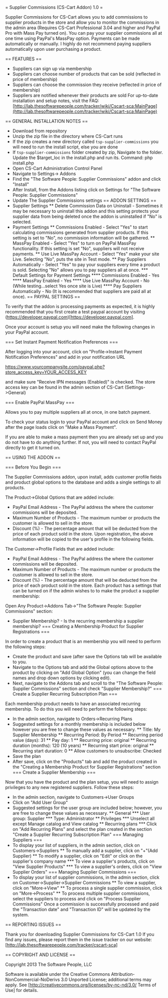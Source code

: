 = Supplier Commissions (CS-Cart Addon) 1.0 =

Supplier Commissions for CS-Cart allows you to add commissions to supplier products in the store and allow you to monitor the commissions in the admin area (Requires CS-Cart Professional 3.04 and higher and PayPal Pro with Mass Pay turned on). You can pay your supplier commissions all at one time using PayPal's MassPay option. Payments can be made automatically or manually. I highly do not recommend paying suppliers automatically upon user purchasing a product.

== FEATURES ==
* Suppliers can sign up via membership
* Suppliers can choose number of products that can be sold (reflected in price of membership)
* Suppliers can choose the commission they receive (reflected in price of membership)
* Suppliers are notified whenever their products are sold
For up-to-date installation and setup notes, visit the FAQ:
[http://lab.thesoftwarepeople.com/tracker/wiki/Cscart-sca:MainPage](http://lab.thesoftwarepeople.com/tracker/wiki/Cscart-sca:MainPage)

== GENERAL INSTALLATION NOTES ==
* Download from repository
* Unzip the zip file in the directory where CS-Cart runs
* If the zip creates a new directory called `tsp-supplier-commissions` you will need to run the install script, else you are done
* If `tsp-supplier-commissions` folder created by zip, Navigate to the folder. Update the $target_loc in the install.php and run its. Command: php install.php
* Open CS-Cart Administration Control Panel
* Navigate to Settings-> Addons
* Find the "The Software People: Supplier Commissions" addon and click "Install"
* After Install, from the Addons listing click on Settings for "The Software People: Supplier Commissions"
* Update The Supplier Commissions settings
== ADDON SETTINGS ==
* Supplier Settings
** Delete Commission Data on Uninstall - Sometimes it may be necessary to uninstall this addon and this setting protects your supplier data from being deleted once the addon is uninstalled if "No" is selected.
* Payment Settings
** Commissions Enabled - Select "Yes" to start calculating commissions generated from supplier products. If this setting is set to "No", no commission information will be gathered.
** MassPay Enabled - Select "Yes" to turn on PayPal MassPay functionality. If this setting is set "No", suppliers will not receive payments.
** Use Live MassPay Account - Select "Yes" make your site Live. Selecting "No", puts the site in Test mode.
** Pay Suppliers Automatically - Select "Yes" to pay your suppliers every time a product is sold. Selecting "No" allows you to pay suppliers all at once.
*** Default Settings for Payment Settings
**** Commissions Enabled - Yes
**** MassPay Enabled - Yes
**** Use Live MassPay Account - No (While testing…select Yes once site is Live)
**** Pay Suppliers Automatically - No (It is recommended that suppliers are paid all at once).
== PAYPAL SETTINGS ==

To verify that the addon is processing payments as expected, it is highly recommended that you first create a test paypal account by visiting (https://developer.paypal.com)[https://developer.paypal.com]. 

Once your account is setup you will need make the following changes in your PayPal account.

=== Set Instant Payment Notification Preferences ===

After logging into your account, click on "Profile->Instant Payment Notification Preferences" and add in your notification URL

 https://www.yourcompanysite.com/paypal.php?store_access_key=YOUR_ACCESS_KEY

and make sure "Receive IPN messages (Enabled)" is checked. The store access key can be found in the admin section of CS-Cart (Settings->General)

=== Enable PayPal MassPay ===

Allows you to pay multiple suppliers all at once, in one batch payment. 

To check your status login to your PayPal account and click on Send Money after the page loads click on "Make a Mass Payment". 

If you are able to make a mass payment then you are already set up and you do not have to do anything further. If not, you will need to contact PayPal directly to get it turned on.

== USING THE ADDON ==

=== Before You Begin ===

The Supplier Commissions addon, upon install, adds customer profile fields and product global options to the database and adds a single settings to all products.

The Product->Global Options that are added include:
* PayPal Email Address - The PayPal address the where the customer commissions will be deposited.
* Maximum Number of Products - The maximum number or products the customer is allowed to sell in the store.
* Discount (%) - The percentage amount that will be deducted from the price of each product sold in the store.
Upon registration, the above information will be copied to the user's profile in the following fields.

The Customer->Profile Fields that are added include:
* PayPal Email Address - The PayPal address the where the customer commissions will be deposited.
* Maximum Number of Products - The maximum number or products the customer is allowed to sell in the store.
* Discount (%) - The percentage amount that will be deducted from the price of each product sold in the store.
Each product  has a settings that can be turned on if the admin wishes to to make the product a supplier membership:

Open Any Product->Addons Tab->"The Software People: Supplier Commissions" section:
* Supplier Membership? - Is the recurring membership a supplier membership?
=== Creating a Membership Product for Supplier Registrations ===

In order to create a product that is an membership you will need to perform the following steps:
* Create the product and save (after save the Options tab will be available to you.
* Navigate to the Options tab and add the Global options above to the product by clicking on "Add Global Option" (you can change the field names and drop down options by clicking edit).
* Next, navigate to the Addons tab and scroll to the "The Software People: Supplier Commissions" section and check "Supplier Membership?"
=== Create a Supplier Recurring Subscription Plan ===

Each membership product needs to have an associated recurring membership. To do this you will need to perform the following steps:
* In the admin section, navigate to Orders->Recurring Plans
* Suggested settings for a monthly membership is included below however you are free to change these values as necessary.
** Title: My Supplier Membership
** Recurring Period: By Period
** Recurring period value (days): 31
** Pay day: 1
** Recurring price: original
** Recurring duration (months): 120 (10 years)
** Recurring start price: original
** Recurring start duration: 0
** Allow customers to unsubscribe: Checked
* Save the plan
* After save, click on the "Products" tab and add the product created in the "Creating a Membership Product for Supplier Registrations" section
=== Create a Supplier Membership ===

Now that you have the product and the plan setup, you will need to assign privileges to any new registered suppliers. Follow these steps:
* In the admin section, navigate to Customers->User Groups
* Click on "Add User Group"
* Suggested settings for the user group are included below; however, you are free to change these values as necessary.
** General
*** User group: Supplier
*** Type: Administrator
** Privileges
*** Unselect all except Manage catalog and View catalog
** Recurring plans
*** Click on "Add Recurring Plans" and select the plan created in the section "Create a Supplier Recurring Subscription Plan" 
=== Managing Suppliers ===
* To display your list of suppliers, in the admin section, click on Customers->Suppliers
** To manually add a supplier, click on "+"(Add Supplier)
** To modify a supplier, click on "Edit" or click on the supplier's company name
*** To view a supplier's products, click on "View Supplier Products"
*** To view a supplier's orders, click on "View Supplier Orders"
=== Managing Supplier Commissions ===
* To display your list of supplier commissions, in the admin section, click on Customer->Supplier->Supplier Commissions
** To view a supplier, click on "More->View"
** To process a single supplier commission, click on "More->Process"
** To process multiple supplier commissions, select the suppliers to process and click on "Process Supplier Commissions"
Once a commission is successfully processed and paid the "Transaction date" and "Transaction ID" will be updated by the system.

== REPORTING ISSUES ==

Thank you for downloading Supplier Commissions for CS-Cart 1.0
If you find any issues, please report them in the issue tracker on our website:
[http://lab.thesoftwarepeople.com/tracker/cscart-sca]

== COPYRIGHT AND LICENSE ==

Copyright 2013 The Software People, LLC

Software is available under the Creative Commons Attribution-NonCommercial-NoDerivs 3.0 Unported License; additional terms may apply. See [http://creativecommons.org/licenses/by-nc-nd/3.0/ Terms of Use] for details.